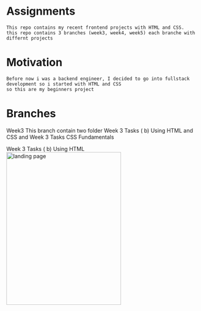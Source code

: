 # Assignments
```
This repo contains my recent frontend projects with HTML and CSS.
this repo contains 3 branches (week3, week4, week5) each branche with differnt projects
```
# Motivation
```
Before now i was a backend engineer, I decided to go into fullstack development so i started with HTML and CSS 
so this are my beginners project
```

# Branches
Week3
This branch contain two folder Week 3 Tasks ( b) Using HTML and CSS and Week 3 Tasks CSS Fundamentals

Week 3 Tasks ( b) Using HTML
<img src="https://i.postimg.cc/XYHrjgRW/IMG-20221102-102719-1.jpg" alt="landing page" width="300" height="400">
  
